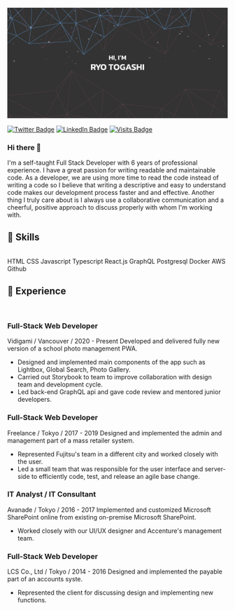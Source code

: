 [![Ryo's GitHub Banner](./ryotogashi.png)](https://ryotogashi.com)

[![Twitter Badge](https://img.shields.io/badge/Twitter-Profile-informational?style=flat&logo=twitter&logoColor=white&color=1CA2F1)](https://twitter.com/togashi_ryo)
[![LinkedIn Badge](https://img.shields.io/badge/LinkedIn-Profile-informational?style=flat&logo=linkedin&logoColor=white&color=0D76A8)](https://www.linkedin.com/in/ryotogashi/)
[![Visits Badge](https://badges.pufler.dev/visits/ryonryon/ryonryon)](https://ryotogashi.com)

### Hi there 👋

I'm a self-taught Full Stack Developer with 6 years of professional experience. I have a great passion for writing readable and maintainable code. As a developer, we are using more time to read the code instead of writing a code so I believe that writing a descriptive and easy to understand code makes our development process faster and and effective. Another thing I truly care about is I always use a collaborative communication and a cheerful, positive approach to discuss properly with whom I'm working with.


## 📌 Skills
<br>
HTML
CSS
Javascript
Typescript
React.js
GraphQL
Postgresql
Docker
AWS
Github

## 💼 Experience
<br>

### Full-Stack Web Developer
Vidigami / Vancouver / 2020 - Present
Developed and delivered fully new version of a school photo management PWA.
 - Designed and implemented main components of the app such as Lightbox, Global Search, Photo Gallery.
 - Carried out Storybook to team to improve collaboration with design team and development cycle.
 - Led back-end GraphQL api and gave code review and mentored junior developers.


### Full-Stack Web Developer
Freelance / Tokyo / 2017 - 2019
Designed and implemented the admin and management part of a mass retailer system.
 - Represented Fujitsu's team in a different city and worked closely with the user.
 - Led a small team that was responsible for the user interface and server-side to efficiently code, test, and release an agile base change.


### IT Analyst / IT Consultant
Avanade / Tokyo / 2016 - 2017
Implemented and customized Microsoft SharePoint online from existing on-premise Microsoft SharePoint.
 - Worked closely with our UI/UX designer and Accenture's management team.
 
 
### Full-Stack Web Developer
LCS Co., Ltd / Tokyo / 2014 - 2016
Designed and implemented the payable part of an accounts syste.
 - Represented the client for discussing design and implementing new functions.
 
 


